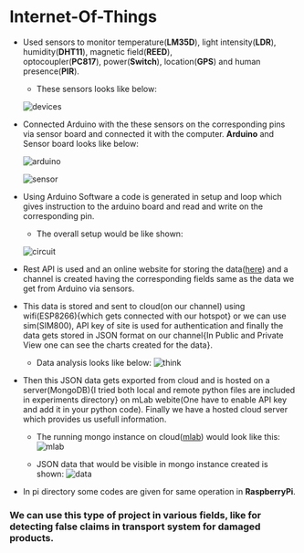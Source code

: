 # Internet-Of-Things

*  Used sensors to monitor temperature(**LM35D**), light intensity(**LDR**), humidity(**DHT11**), magnetic field(**REED**),  
   optocoupler(**PC817**), power(**Switch**), location(**GPS**) and human presence(**PIR**).
   
   - These sensors looks like below:
   
   ![devices](https://user-images.githubusercontent.com/19959305/38469969-4c0292d4-3b7a-11e8-9463-67ebd4c2493a.png)
   
*  Connected Arduino with the these sensors on the corresponding pins via sensor board and connected it with the computer.
   __Arduino__ and Sensor board looks like below:
   
   ![arduino](https://user-images.githubusercontent.com/19959305/38470477-3f7d2036-3b81-11e8-8abb-fe0d8eb64c29.png)
   
   ![sensor](https://user-images.githubusercontent.com/19959305/38470016-dc87c504-3b7a-11e8-8118-782daebe70e7.png)

*  Using Arduino Software a code is generated in setup and loop which gives instruction to the arduino board and read and write on the 
   corresponding pin.

   - The overall setup would be like shown:
   
   ![circuit](https://user-images.githubusercontent.com/19959305/38470170-8f8f1502-3b7c-11e8-93f0-779d428f04cc.jpeg)
   
*  Rest API is used and an online website for storing the data([here](https://thingspeak.com/)) and a channel is 
   created having the corresponding fields same as the data we get from Arduino via sensors.
   
*  This data is stored and sent to cloud(on our channel) using wifi(ESP8266){which gets connected with our hotspot} or we can use 
   sim(SIM800), API key of site is used for authentication and finally the data gets stored in JSON format on our channel{In Public 
   and Private View one can see the charts created for the data}.
   
   - Data analysis looks like below:
   ![think](https://user-images.githubusercontent.com/19959305/38470067-69b499f2-3b7b-11e8-996f-6720a904193c.png)
   
*  Then this JSON data gets exported from cloud and is hosted on a server(MongoDB){I tried both local and remote python files are 
   included in experiments directory} on mLab webite(One have to enable API key and add it in your python code). Finally we have a 
   hosted cloud server which provides us usefull information.
   
   - The running mongo instance on cloud([mlab](https://mlab.com/)) would look like this:
   ![mlab](https://user-images.githubusercontent.com/19959305/38469917-bff61dec-3b79-11e8-96d7-510a723d747c.png)
   
   - JSON data that would be visible in mongo instance created is shown:
   ![data](https://user-images.githubusercontent.com/19959305/38470120-1785b142-3b7c-11e8-9648-ec9a1365c9c2.png)

   
*  In pi directory some codes are given for same operation in __RaspberryPi__. 
   

   
 ### We can use this type of project in various fields, like for detecting false claims in transport system for damaged products.
